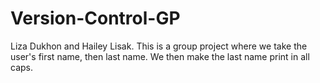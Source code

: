 # Version-Control-GP
Liza Dukhon and Hailey Lisak. This is a group project where we take the user's first name, then last name. We then make the last name print in all caps.
